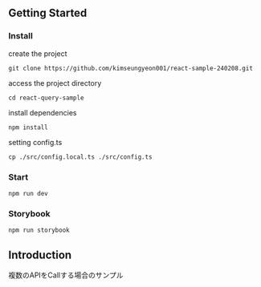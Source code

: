 ## Getting Started

### Install

create the project

```
git clone https://github.com/kimseungyeon001/react-sample-240208.git
```

access the project directory

```
cd react-query-sample
```

install dependencies

```
npm install
```

setting config.ts

```
cp ./src/config.local.ts ./src/config.ts
```

### Start

```
npm run dev
```

### Storybook

```
npm run storybook
```

## Introduction

複数のAPIをCallする場合のサンプル
